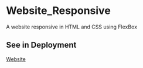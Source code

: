 # Website_Responsive
 A website responsive in HTML and CSS using FlexBox
 
 ## See in Deployment
 <a href="https://thaysonscript.github.io/Website_Responsive/Website/index.html" target="_blank">Website</a>
